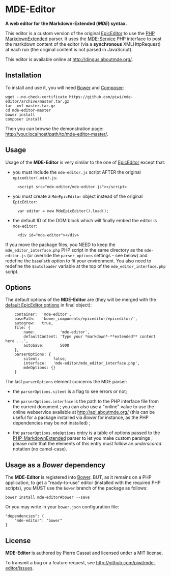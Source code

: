 MDE-Editor
==========

**A web editor for the Markdown-Extended (*MDE*) syntax.**

This editor is a custom version of the original [EpicEditor](http://epiceditor.com/)
to use the [PHP MarkdownExtended](http://github.com/piwi/markdown-extended) parser.
It uses the [MDE-Service](http://github.com/piwi/mde-service) PHP interface to post 
the markdown content of the editor (via a **synchronous** XMLHttpRequest) at each run 
(the original content is not parsed in JavaScript).

This editor is available online at <http://dingus.aboutmde.org/>.


Installation
------------

To install and use it, you will need [Bower](http://bower.io/) and [Composer](http://getcomposer.org/):

    wget --no-check-certificate https://github.com/piwi/mde-editor/archive/master.tar.gz
    tar -xvf master.tar.gz
    cd mde-editor-master
    bower install
    composer install

Then you can browse the demonstration page: <http://your.localhost/path/to/mde-editor-master/>.


Usage
-----

Usage of the **MDE-Editor** is very similar to the one of [EpicEditor](http://epiceditor.com/#quick-start)
except that:

- you must include the `mde-editor.js` script AFTER the original `epiceditor(.min).js`:

        <script src="mde-editor/mde-editor.js"></script>

- you must create a `MdeEpicEditor` object instead of the original `EpicEditor`:
 
        var editor = new MdeEpicEditor().load();

- the default ID of the DOM block which will finally embed the editor is `mde-editor`:

        <div id="mde-editor"></div>

If you move the package files, you NEED to keep the `mde_editor_interface.php` PHP script
in the same directory as the `mde-editor.js` (or override the `parser_options` settings - 
see below) and redefine the `basePath` option to fit your environment. You also need to 
redefine the `$autoloader` variable at the top of the `mde_editor_interface.php` script.


Options
-------

The default options of the **MDE-Editor** are (they will be merged with the 
[default EpicEditor options](http://epiceditor.com/#epiceditoroptions) in final object):

        container:  'mde-editor',
        basePath:   'bower_components/epiceditor/epiceditor/',
        autogrow:   true,
        file: {
            name:           'mde-editor',
            defaultContent: 'Type your *markdown*-**extended** content here ...',
            autoSave:       5000
        },
        parserOptions: {
            silent:      false,
            interface:   'mde-editor/mde_editor_interface.php',
            mdeOptions: {}
        }

The last `parserOptions` element concerns the MDE parser:

-   the `parserOptions.silent` is a flag to see errors or not;

-   the `parserOptions.interface` is the path to the PHP interface file from the
    current document ; you can also use a "online" value to use the online webservice
    available at <http://api.aboutmde.org/> (this can be useful for a package installed
    via *Bower* for instance, as the PHP dependencies may be not installed) ;

-   the `parserOptions.mdeOptions` entry is a table of options passed to the 
    [PHP-MarkdownExtended](https://github.com/piwi/markdown-extended#php-script-usage) 
    parser to let you make custom parsings ; please note that the elements of this
    entry must follow an *underscored* notation (no camel-case).


Usage as a *Bower* dependency
-----------------------------

The **MDE-Editor** is registered into [Bower](http://bower.io/search/?q=mde-editor). BUT, as
it remains on a PHP application, to get a "ready-to-use" editor (installed with the required
PHP scripts), you MUST use the `bower` branch of the package as follows:

    bower install mde-editor#bower --save

Or you may write in your `bower.json` configuration file:

    "dependencies": {
        "mde-editor": "bower"
    }


License
-------

**MDE-Editor** is authored by Pierre Cassat and licensed under a MIT license.

To transmit a bug or a feature request, see <http://github.com/piwi/mde-editor/issues>.
